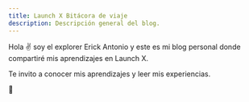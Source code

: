 ```yaml
---
title: Launch X Bitácora de viaje
description: Descripción general del blog.
---
```


Hola ✌️ soy el explorer Erick Antonio y este es mi blog personal donde compartiré mis aprendizajes en Launch X.

Te invito a conocer mis aprendizajes y leer mis experiencias.

🚀
